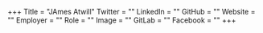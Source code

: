 +++
Title = "JAmes Atwill"
Twitter = ""
LinkedIn = ""
GitHub = ""
Website = ""
Employer = ""
Role = ""
Image = ""
GitLab = ""
Facebook = ""
+++
